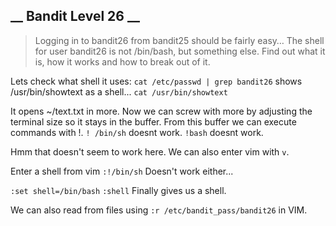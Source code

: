 __ Bandit Level 26 __
---

> Logging in to bandit26 from bandit25 should be fairly easy… The shell for user bandit26 is not /bin/bash, but something else. Find out what it is, how it works and how to break out of it.

Lets check what shell it uses:
`cat /etc/passwd | grep bandit26` shows /usr/bin/showtext as a shell...
`cat /usr/bin/showtext`

It opens ~/text.txt in more. Now we can screw with more by adjusting the terminal size so it stays in the buffer. From this buffer we can execute commands with !. `! /bin/sh` doesnt work. `!bash` doesnt work. 

Hmm that doesn't seem to work here. We can also enter vim with `v`.

Enter a shell from vim `:!/bin/sh` Doesn't work either...

`:set shell=/bin/bash`
`:shell`
Finally gives us a shell.


We can also read from files using `:r /etc/bandit_pass/bandit26` in VIM.